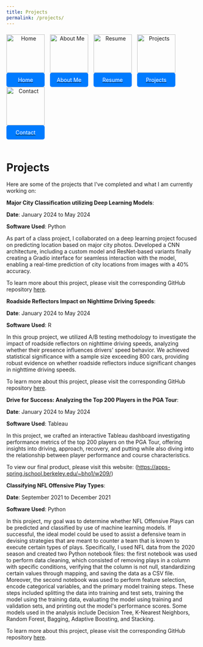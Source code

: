 ```yaml
---
title: Projects
permalink: /projects/
---
```


<div style="margin-top: 20px;">
    <a href="/" style="display: inline-block; text-align: center; margin-right: 10px;">
        <img src="/assets/img/home.png" alt="Home" style="width: 100px; height: 100px;"><br>
        <span style="display: block; background-color: #007bff; color: white; padding: 10px; border-radius: 5px;">Home</span>
    </a>
    <a href="/about" style="display: inline-block; text-align: center; margin-right: 10px;">
        <img src="/assets/img/about_me.png" alt="About Me" style="width: 100px; height: 100px;"><br>
        <span style="display: block; background-color: #007bff; color: white; padding: 10px; border-radius: 5px;">About Me</span>
    </a>
    <a href="/resume" style="display: inline-block; text-align: center; margin-right: 10px;">
        <img src="/assets/img/resume.png" alt="Resume" style="width: 100px; height: 100px;"><br>
        <span style="display: block; background-color: #007bff; color: white; padding: 10px; border-radius: 5px;">Resume</span>
    </a>
    <a href="/projects" style="display: inline-block; text-align: center; margin-right: 10px;">
        <img src="/assets/img/projects.png" alt="Projects" style="width: 100px; height: 100px;"><br>
        <span style="display: block; background-color: #007bff; color: white; padding: 10px; border-radius: 5px;">Projects</span>
    </a>
    <a href="/contact" style="display: inline-block; text-align: center; margin-right: 10px;">
        <img src="/assets/img/contact.png" alt="Contact" style="width: 100px; height: 100px;"><br>
        <span style="display: block; background-color: #007bff; color: white; padding: 10px; border-radius: 5px;">Contact</span>
    </a>
</div>

<br>

# Projects

Here are some of the projects that I've completed and what I am currently working on:

**Major City Classification utilizing Deep Learning Models**:

**Date**: January 2024 to May 2024

**Software Used**: Python

As part of a class project, I collaborated on a deep learning project focused on predicting location based on major city photos. Developed a CNN architecture, including a custom model and ResNet-based variants finally creating a Gradio interface for seamless interaction with the model, enabling a real-time prediction of city locations from images with a 40% accuracy.

To learn more about this project, please visit the corresponding GitHub repository [here](placeholder).

**Roadside Reflectors Impact on Nighttime Driving Speeds**:

**Date**:  January 2024 to May 2024

**Software Used**: R

In this group project, we utilized A/B testing methodology to investigate the impact of roadside reflectors on nighttime driving speeds, analyzing whether their presence influences drivers' speed behavior. We achieved statistical significance with a sample size exceeding 800 cars, providing robust evidence on whether roadside reflectors induce significant changes in nighttime driving speeds.

To learn more about this project, please visit the corresponding GitHub repository [here](placeholder).

**Drive for Success: Analyzing the Top 200 Players in the PGA Tour**:

**Date**: January 2024 to May 2024

**Software Used**: Tableau

In this project, we crafted an interactive Tableau dashboard investigating performance metrics of the top 200 players on the PGA Tour, offering insights into driving, approach, recovery, and putting while also diving into the relationship between player performance and course characteristics.

To view our final product, please visit this website: (https://apps-spring.ischool.berkeley.edu/~bho1/w209/)


**Classifying NFL Offensive Play Types**:

**Date**: September 2021 to December 2021

**Software Used**: Python

In this project, my goal was to determine whether NFL Offensive Plays can be predicted and classified by use of machine learning models. If successful, the ideal model could be used to assist a defensive team in devising strategies that are meant to counter a team that is known to execute certain types of plays. Specifically, I used NFL data from the 2020 season and created two Python notebook files: the first notebook was used to perform data cleaning, which consisted of removing plays in a column with specific conditions, verifying that the column is not null, standardizing certain values through mapping, and saving the data as a CSV file. Moreover, the second notebook was used to perform feature selection, encode categorical variables, and the primary model training steps. These steps included splitting the data into training and test sets, training the model using the training data, evaluating the model using training and validation sets, and printing out the model's performance scores. Some models used in the analysis include Decision Tree, K-Nearest Neighbors, Random Forest, Bagging, Adaptive Boosting, and Stacking.

To learn more about this project, please visit the corresponding GitHub repository [here]().
